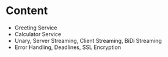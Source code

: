 # Content

- Greeting Service
- Calculator Service
- Unary, Server Streaming, Client Streaming, BiDi Streaming
- Error Handling, Deadlines, SSL Encryption
